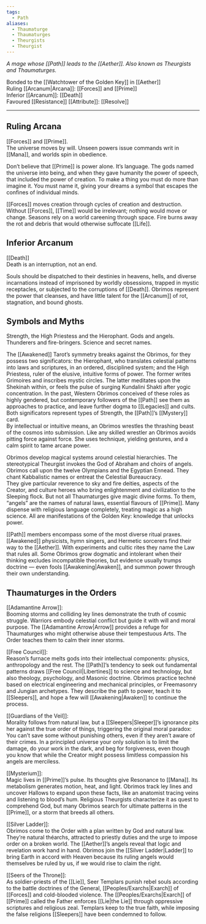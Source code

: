 ```yaml
---
tags:
  - Path
aliases:
  - Thaumaturge
  - Thaumaturges
  - Theurgists
  - Theurgist
---
```

_A mage whose [[Path]] leads to the [[Aether]]. Also known as Theurgists and Thaumaturges._

Bonded to the [[Watchtower of the Golden Key]] in [[Aether]]\
Ruling [[Arcanum|Arcana]]: [[Forces]] and [[Prime]]\
Inferior [[Arcanum]]: [[Death]]\
Favoured [[Resistance]] [[Attribute]]: [[Resolve]]

---

## Ruling Arcana

[[Forces]] and [[Prime]].\
The universe moves by will. Unseen powers issue commands writ in [[Mana]], and worlds spin in obedience. 

Don’t believe that [[Prime]] is power alone. It’s language. The gods named the universe into being, and when they gave humanity the power of speech, that included the power of creation. To make a thing you must do more than imagine it. You must name it, giving your dreams a symbol that escapes the confines of individual minds.

[[Forces]] moves creation through cycles of creation and destruction. Without [[Forces]], [[Time]] would be irrelevant; nothing would move or change. Seasons rely on a world careening through space. Fire burns away the rot and debris that would otherwise suffocate [[Life]].

## Inferior Arcanum

[[Death]]\
Death is an interruption, not an end. 

Souls should be dispatched to their destinies in heavens, hells, and diverse incarnations instead of imprisoned by worldly obsessions, trapped in mystic receptacles, or subjected to the corruptions of [[Death]]. Obrimos represent the power that cleanses, and have little talent for the [[Arcanum]] of rot, stagnation, and bound ghosts.

## Symbols and Myths

Strength, the High Priestess and the Hierophant. Gods and angels. Thunderers and fire-bringers. Science and secret names. 

The [[Awakened]] Tarot’s symmetry breaks against the Obrimos, for they possess two significators: the Hierophant, who translates celestial patterns into laws and scriptures, in an ordered, disciplined system; and the High Priestess, ruler of the elusive, intuitive forms of power. The former writes Grimoires and inscribes mystic circles. The latter meditates upon the Shekinah within, or feels the pulse of surging Kundalini Shakti after yogic concentration. In the past, Western Obrimos conceived of these roles as highly gendered, but contemporary followers of the [[Path]] see them as approaches to practice, and leave further dogma to [[Legacies]] and cults. Both significators represent types of Strength, the [[Path]]’s [[Mystery]] card.\
By intellectual or intuitive means, an Obrimos wrestles the thrashing beast of the cosmos into submission. Like any skilled wrestler an Obrimos avoids pitting force against force. She uses technique, yielding gestures, and a calm spirit to tame arcane power. 

Obrimos develop magical systems around celestial hierarchies. The stereotypical Theurgist invokes the God of Abraham and choirs of angels. Obrimos call upon the twelve Olympians and the Egyptian Ennead. They chant Kabbalistic names or entreat the Celestial Bureaucracy.\
They give particular reverence to sky and fire deities, aspects of the Creator, and culture heroes who bring enlightenment and civilization to the Sleeping flock. But not all Thaumaturges give magic divine forms. To them, “angels” are the names of natural laws, essential flavours of [[Prime]]. Many dispense with religious language completely, treating magic as a high science. All are manifestations of the Golden Key: knowledge that unlocks power. 

[[Path]] members encompass some of the most diverse ritual praxes. [[Awakened]] physicists, hymn singers, and Hermetic sorcerers find their way to the [[Aether]]. With experiments and cultic rites they name the Law that rules all. Some Obrimos grow dogmatic and intolerant when their thinking excludes incompatible theories, but evidence usually trumps doctrine — even fools [[Awakening|Awaken]], and summon power through their own understanding.

## Thaumaturges in the Orders

[[Adamantine Arrow]]:\
Booming storms and colliding ley lines demonstrate the truth of cosmic struggle. Warriors embody celestial conflict but guide it with will and moral purpose. The [[Adamantine Arrow|Arrow]] provides a refuge for Thaumaturges who might otherwise abuse their tempestuous Arts. The Order teaches them to calm their inner storms.

[[Free Council]]:\
Reason’s furnace melts gods into their intellectual components: physics, anthropology and the rest. The [[Path]]’s tendency to seek out fundamental patterns draws [[Free Council|Libertines]] to science and technology, but also theology, psychology, and Masonic doctrine. Obrimos practice techné based on electrical engineering and mechanical principles, or Freemasonry and Jungian archetypes. They describe the path to power, teach it to [[Sleepers]], and hope a few will [[Awakening|Awaken]] to continue the process.

[[Guardians of the Veil]]:\
Morality follows from natural law, but a [[Sleepers|Sleeper]]’s ignorance pits her against the true order of things, triggering the original moral paradox: You can’t save some without punishing others, even if they aren’t aware of their crimes. In a principled universe your only solution is to limit the damage, do your work in the dark, and beg for forgiveness, even though you know that while the Creator might possess limitless compassion his angels are merciless.

[[Mysterium]]:\
Magic lives in [[Prime]]’s pulse. Its thoughts give Resonance to [[Mana]]. Its metabolism generates motion, heat, and light. Obrimos track ley lines and uncover Hallows to expand upon these facts, like an anatomist tracing veins and listening to blood’s hum. Religious Theurgists characterize it as quest to comprehend God, but many Obrimos search for ultimate patterns in the [[Prime]], or a storm that breeds all others.

[[Silver Ladder]]:\
Obrimos come to the Order with a plan written by God and natural law. They’re natural théarchs, attracted to priestly duties and the urge to impose order on a broken world. The [[Aether]]’s angels reveal that logic and revelation work hand in hand. Obrimos join the [[Silver Ladder|Ladder]] to bring Earth in accord with Heaven because its ruling angels would themselves be ruled by us, if we would rise to claim the right.

[[Seers of the Throne]]:\
As soldier-priests of the [[Lie]], Seer Templars punish rebel souls according to the battle doctrines of the General, [[Peoples/Exarchs|Exarch]] of [[Forces]] and cold-blooded violence. The [[Peoples/Exarchs|Exarch]] of [[Prime]] called the Father enforces [[Lie|the Lie]] through oppressive scriptures and religious zeal. Templars keep to the true faith, while imposing the false religions [[Sleepers]] have been condemned to follow.